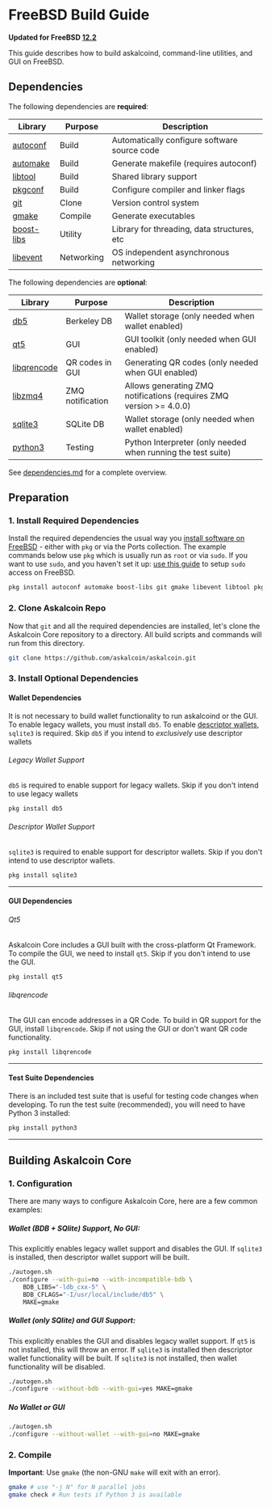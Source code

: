 # FreeBSD Build Guide

**Updated for FreeBSD [12.2](https://www.freebsd.org/releases/12.2R/announce.html)**

This guide describes how to build askalcoind, command-line utilities, and GUI on FreeBSD.

## Dependencies

The following dependencies are **required**:

 Library                                                               | Purpose    | Description
 ----------------------------------------------------------------------|------------|----------------------
 [autoconf](https://svnweb.freebsd.org/ports/head/devel/autoconf/)     | Build      | Automatically configure software source code
 [automake](https://svnweb.freebsd.org/ports/head/devel/automake/)     | Build      | Generate makefile (requires autoconf)
 [libtool](https://svnweb.freebsd.org/ports/head/devel/libtool/)       | Build      | Shared library support
 [pkgconf](https://svnweb.freebsd.org/ports/head/devel/pkgconf/)       | Build      | Configure compiler and linker flags
 [git](https://svnweb.freebsd.org/ports/head/devel/git/)               | Clone      | Version control system
 [gmake](https://svnweb.freebsd.org/ports/head/devel/gmake/)           | Compile    | Generate executables
 [boost-libs](https://svnweb.freebsd.org/ports/head/devel/boost-libs/) | Utility    | Library for threading, data structures, etc
 [libevent](https://svnweb.freebsd.org/ports/head/devel/libevent/)     | Networking | OS independent asynchronous networking


The following dependencies are **optional**:

  Library                                                                    | Purpose          | Description
  ---------------------------------------------------------------------------|------------------|----------------------
  [db5](https://svnweb.freebsd.org/ports/head/databases/db5/)                | Berkeley DB      | Wallet storage (only needed when wallet enabled)
  [qt5](https://svnweb.freebsd.org/ports/head/devel/qt5/)                    | GUI              | GUI toolkit (only needed when GUI enabled)
  [libqrencode](https://svnweb.freebsd.org/ports/head/graphics/libqrencode/) | QR codes in GUI  | Generating QR codes (only needed when GUI enabled)
  [libzmq4](https://svnweb.freebsd.org/ports/head/net/libzmq4/)              | ZMQ notification | Allows generating ZMQ notifications (requires ZMQ version >= 4.0.0)
  [sqlite3](https://svnweb.freebsd.org/ports/head/databases/sqlite3/)        | SQLite DB        | Wallet storage (only needed when wallet enabled)
  [python3](https://svnweb.freebsd.org/ports/head/lang/python3/)             | Testing          | Python Interpreter (only needed when running the test suite)

  See [dependencies.md](dependencies.md) for a complete overview.

## Preparation

### 1. Install Required Dependencies
Install the required dependencies the usual way you [install software on FreeBSD](https://www.freebsd.org/doc/en/books/handbook/ports.html) - either with `pkg` or via the Ports collection. The example commands below use `pkg` which is usually run as `root` or via `sudo`. If you want to use `sudo`, and you haven't set it up: [use this guide](http://www.freebsdwiki.net/index.php/Sudo%2C_configuring) to setup `sudo` access on FreeBSD.

```bash
pkg install autoconf automake boost-libs git gmake libevent libtool pkgconf

```

### 2. Clone Askalcoin Repo
Now that `git` and all the required dependencies are installed, let's clone the Askalcoin Core repository to a directory. All build scripts and commands will run from this directory.
``` bash
git clone https://github.com/askalcoin/askalcoin.git
```

### 3. Install Optional Dependencies

#### Wallet Dependencies
It is not necessary to build wallet functionality to run askalcoind or the GUI. To enable legacy wallets, you must install `db5`. To enable [descriptor wallets](https://github.com/askalcoin/askalcoin/blob/master/doc/descriptors.md), `sqlite3` is required. Skip `db5` if you intend to *exclusively* use descriptor wallets

###### Legacy Wallet Support
`db5` is required to enable support for legacy wallets. Skip if you don't intend to use legacy wallets

```bash
pkg install db5
```

###### Descriptor Wallet Support

`sqlite3` is required to enable support for descriptor wallets. Skip if you don't intend to use descriptor wallets.
``` bash
pkg install sqlite3
```
---

#### GUI Dependencies
###### Qt5

Askalcoin Core includes a GUI built with the cross-platform Qt Framework. To compile the GUI, we need to install `qt5`. Skip if you don't intend to use the GUI.
```bash
pkg install qt5
```
###### libqrencode

The GUI can encode addresses in a QR Code. To build in QR support for the GUI, install `libqrencode`. Skip if not using the GUI or don't want QR code functionality.
```bash
pkg install libqrencode
```
---

#### Test Suite Dependencies
There is an included test suite that is useful for testing code changes when developing.
To run the test suite (recommended), you will need to have Python 3 installed:

```bash
pkg install python3
```
---

## Building Askalcoin Core

### 1. Configuration

There are many ways to configure Askalcoin Core, here are a few common examples:
##### Wallet (BDB + SQlite) Support, No GUI:
This explicitly enables legacy wallet support and disables the GUI. If `sqlite3` is installed, then descriptor wallet support will be built.
```bash
./autogen.sh
./configure --with-gui=no --with-incompatible-bdb \
    BDB_LIBS="-ldb_cxx-5" \
    BDB_CFLAGS="-I/usr/local/include/db5" \
    MAKE=gmake
```

##### Wallet (only SQlite) and GUI Support:
This explicitly enables the GUI and disables legacy wallet support. If `qt5` is not installed, this will throw an error. If `sqlite3` is installed then descriptor wallet functionality will be built. If `sqlite3` is not installed, then wallet functionality will be disabled.
```bash
./autogen.sh
./configure --without-bdb --with-gui=yes MAKE=gmake
```
##### No Wallet or GUI
``` bash
./autogen.sh
./configure --without-wallet --with-gui=no MAKE=gmake
```

### 2. Compile
**Important**: Use `gmake` (the non-GNU `make` will exit with an error).

```bash
gmake # use "-j N" for N parallel jobs
gmake check # Run tests if Python 3 is available
```
